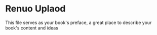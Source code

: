 # Renuo Uplaod

This file serves as your book's preface, a great place to describe your book's content and ideas

